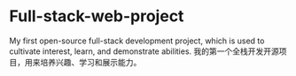 # Full-stack-web-project
My first open-source full-stack development project, which is used to cultivate interest, learn, and demonstrate abilities. 我的第一个全栈开发开源项目，用来培养兴趣、学习和展示能力。
